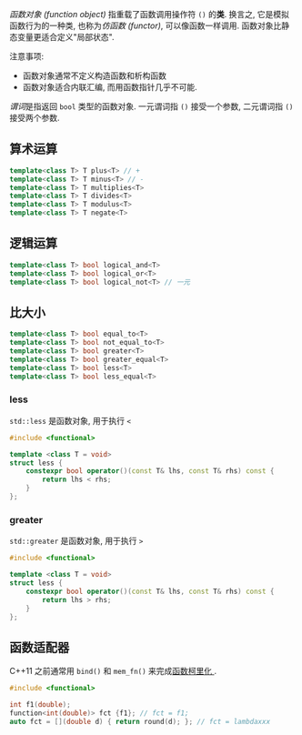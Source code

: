 *函数对象 (function object)* 指重载了函数调用操作符 `()` 的**类**. 换言之, 它是模拟函数行为的一种类, 也称为*仿函数 (functor)*, 可以像函数一样调用. 函数对象比静态变量更适合定义"局部状态".

注意事项:
- 函数对象通常不定义构造函数和析构函数
- 函数对象适合内联汇编, 而用函数指针几乎不可能.

*谓词*是指返回 `bool` 类型的函数对象. 一元谓词指 `()` 接受一个参数, 二元谓词指 `()` 接受两个参数.

## 算术运算

```cpp
template<class T> T plus<T> // +
template<class T> T minus<T> // -
template<class T> T multiplies<T> 
template<class T> T divides<T>
template<class T> T modulus<T>
template<class T> T negate<T>
```

## 逻辑运算

```cpp
template<class T> bool logical_and<T>
template<class T> bool logical_or<T>
template<class T> bool logical_not<T> // 一元
```

## 比大小

```cpp
template<class T> bool equal_to<T>
template<class T> bool not_equal_to<T>
template<class T> bool greater<T>
template<class T> bool greater_equal<T>
template<class T> bool less<T>
template<class T> bool less_equal<T>
```

### less

`std::less` 是函数对象, 用于执行 `<`

```cpp
#include <functional>

template <class T = void>
struct less {
	constexpr bool operator()(const T& lhs, const T& rhs) const {
		return lhs < rhs;
	}
};
```

### greater

`std::greater` 是函数对象, 用于执行 `>`

```cpp
#include <functional>

template <class T = void>
struct less {
	constexpr bool operator()(const T& lhs, const T& rhs) const {
		return lhs > rhs;
	}
};
```

## 函数适配器

C++11 之前通常用 `bind()` 和 `mem_fn()` 来完成[函数柯里化 ](../../../Principles/函数式编程.md). 


```cpp
#include <functional>

int f1(double);
function<int(double)> fct {f1}; // fct = f1;
auto fct = [](double d) { return round(d); }; // fct = lambdaxxx
```